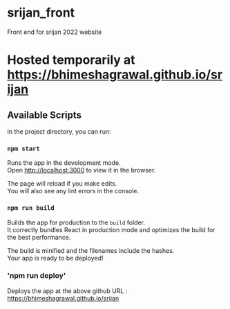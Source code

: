 # srijan_front

Front end for srijan 2022 website

# Hosted temporarily at https://bhimeshagrawal.github.io/srijan

## Available Scripts

In the project directory, you can run:

### `npm start`

Runs the app in the development mode.<br>
Open [http://localhost:3000](http://localhost:3000) to view it in the browser.

The page will reload if you make edits.<br>
You will also see any lint errors in the console.

### `npm run build`

Builds the app for production to the `build` folder.<br>
It correctly bundles React in production mode and optimizes the build for the best performance.

The build is minified and the filenames include the hashes.<br>
Your app is ready to be deployed!

### 'npm run deploy'

Deploys the app at the above github URL : https://bhimeshagrawal.github.io/srijan
